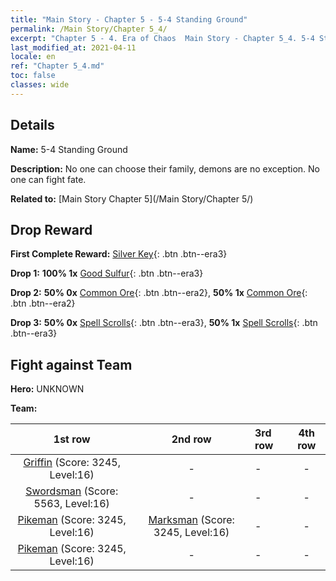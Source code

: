 ```yaml
---
title: "Main Story - Chapter 5 - 5-4 Standing Ground"
permalink: /Main Story/Chapter 5_4/
excerpt: "Chapter 5 - 4. Era of Chaos  Main Story - Chapter 5_4. 5-4 Standing Ground"
last_modified_at: 2021-04-11
locale: en
ref: "Chapter 5_4.md"
toc: false
classes: wide
---
```


## Details

 **Name:** 5-4 Standing Ground

 **Description:** No one can choose their family, demons are no exception. No one can fight fate.

 **Related to:** [Main Story Chapter 5](/Main Story/Chapter 5/)

## Drop Reward

 **First Complete Reward:** [Silver Key](/Items/con_693/){: .btn .btn--era3}

 **Drop 1:** **100% 1x** [Good Sulfur](/Items/mat_15/){: .btn .btn--era3}

 **Drop 2:** **50% 0x** [Common Ore](/Items/mat_6/){: .btn .btn--era2}, **50% 1x** [Common Ore](/Items/mat_6/){: .btn .btn--era2}

 **Drop 3:** **50% 0x** [Spell Scrolls](/Items/con_694/){: .btn .btn--era3}, **50% 1x** [Spell Scrolls](/Items/con_694/){: .btn .btn--era3}


## Fight against Team
 **Hero:** UNKNOWN

 **Team:**


  | 1st row | 2nd row | 3rd row | 4th row |
  |:----:|:----:|:----|:----:|
  | [Griffin](/units/Griffin/) (Score: 3245, Level:16)  | - | - | - |
  | [Swordsman](/units/Swordsman/) (Score: 5563, Level:16)  | - | - | - |
  | [Pikeman](/units/Pikeman/) (Score: 3245, Level:16)  | [Marksman](/units/Marksman/) (Score: 3245, Level:16)  | - | - |
  | [Pikeman](/units/Pikeman/) (Score: 3245, Level:16)  | - | - | - |


